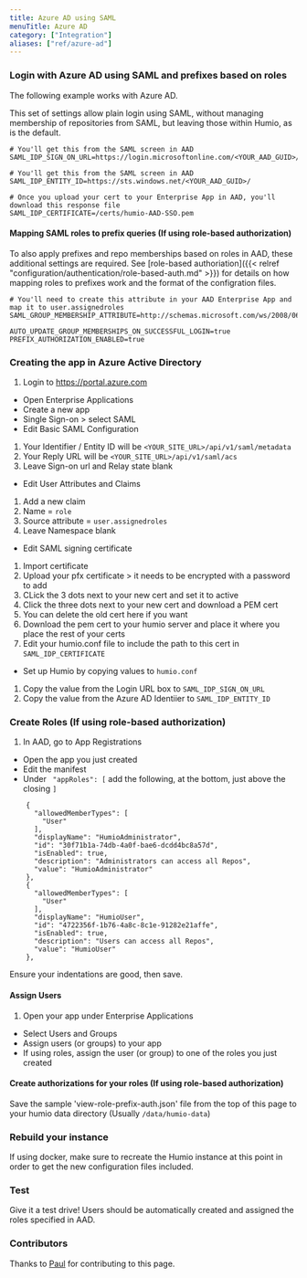 ```yaml
---
title: Azure AD using SAML
menuTitle: Azure AD
category: ["Integration"]
aliases: ["ref/azure-ad"]
---
```


### Login with Azure AD using SAML and prefixes based on roles

The following example works with Azure AD.

This set of settings allow plain login using SAML, without managing membership of repositories from SAML, but leaving those within Humio, as is the default.

```
# You'll get this from the SAML screen in AAD
SAML_IDP_SIGN_ON_URL=https://login.microsoftonline.com/<YOUR_AAD_GUID>/saml2

# You'll get this from the SAML screen in AAD
SAML_IDP_ENTITY_ID=https://sts.windows.net/<YOUR_AAD_GUID>/

# Once you upload your cert to your Enterprise App in AAD, you'll download this response file 
SAML_IDP_CERTIFICATE=/certs/humio-AAD-SSO.pem
```

#### Mapping SAML roles to prefix queries (If using role-based authorization)

To also apply prefixes and repo memberships based on roles in AAD, these additional settings are required. See [role-based authoriation]({{< relref "configuration/authentication/role-based-auth.md" >}}) for details on how mapping roles to prefixes work and the format of the configration files.
```
# You'll need to create this attribute in your AAD Enterprise App and map it to user.assignedroles
SAML_GROUP_MEMBERSHIP_ATTRIBUTE=http://schemas.microsoft.com/ws/2008/06/identity/claims/role

AUTO_UPDATE_GROUP_MEMBERSHIPS_ON_SUCCESSFUL_LOGIN=true
PREFIX_AUTHORIZATION_ENABLED=true
```

### Creating the app in Azure Active Directory
1. Login to https://portal.azure.com
* Open Enterprise Applications
* Create a new app
* Single Sign-on > select SAML
* Edit Basic SAML Configuration
1. Your Identifier / Entity ID will be `<YOUR_SITE_URL>/api/v1/saml/metadata`
2. Your Reply URL will be `<YOUR_SITE_URL>/api/v1/saml/acs`
3. Leave Sign-on url and Relay state blank
* Edit User Attributes and Claims
1. Add a new claim
2. Name = `role`
3. Source attribute = `user.assignedroles`
4. Leave Namespace blank
* Edit SAML signing certificate
1. Import certificate
2. Upload your pfx certificate > it needs to be encrypted with a password to add
3. CLick the 3 dots next to your new cert and set it to active
4. Click the three dots next to your new cert and download a PEM cert
5. You can delete the old cert here if you want
6. Download the pem cert to your humio server and place it where you place the rest of your certs
7. Edit your humio.conf file to include the path to this cert in `SAML_IDP_CERTIFICATE`
* Set up Humio by copying values to `humio.conf`
1. Copy the value from the Login URL box to `SAML_IDP_SIGN_ON_URL`
2. Copy the value from the Azure AD Identiier to `SAML_IDP_ENTITY_ID`

### Create Roles (If using role-based authorization)

1. In AAD, go to App Registrations
* Open the app you just created
* Edit the manifest
* Under ` "appRoles": [` add the following, at the bottom, just above the closing `]`

```
    {
      "allowedMemberTypes": [
        "User"
      ],
      "displayName": "HumioAdministrator",
      "id": "30f71b1a-74db-4a0f-bae6-dcdd4bc8a57d",
      "isEnabled": true,
      "description": "Administrators can access all Repos",
      "value": "HumioAdministrator"
    },
    {
      "allowedMemberTypes": [
        "User"
      ],
      "displayName": "HumioUser",
      "id": "4722356f-1b76-4a8c-8c1e-91282e21affe",
      "isEnabled": true,
      "description": "Users can access all Repos",
      "value": "HumioUser"
    },
```

Ensure your indentations are good, then save.

#### Assign Users

1. Open your app under Enterprise Applications
* Select Users and Groups
* Assign users (or groups) to your app 
* If using roles, assign the user (or group) to one of the roles you just created

#### Create authorizations for your roles (If using role-based authorization)

Save the sample 'view-role-prefix-auth.json' file from the top of this page to your humio data directory (Usually `/data/humio-data`)

### Rebuild your instance

If using docker, make sure to recreate the Humio instance at this point in order to get the new configuration files included.

### Test

Give it a test drive! Users should be automatically created and assigned the roles specified in AAD.

### Contributors
Thanks to [Paul](https://github.com/pyoungberg) for contributing to this page.
